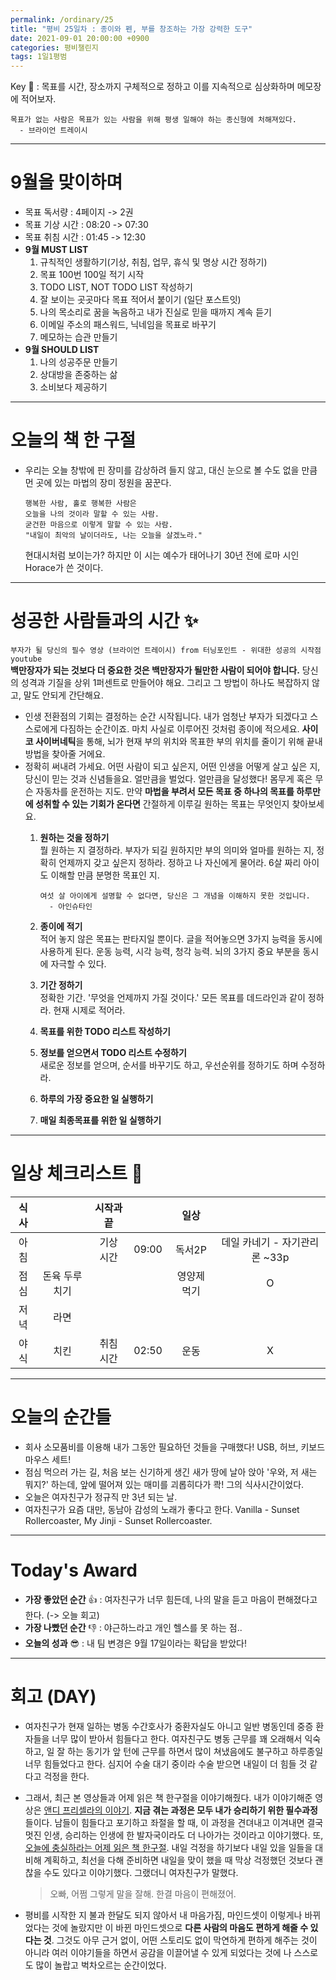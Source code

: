 ```yaml
---
permalink: /ordinary/25
title: "평비 25일차 : 종이와 펜, 부를 창조하는 가장 강력한 도구"
date: 2021-09-01 20:00:00 +0900
categories: 평비챌린지
tags: 1일1평범
---  
```

Key 🔑 : 목표를 시간, 장소까지 구체적으로 정하고 이를 지속적으로 심상화하며 메모장에 적어보자.
```
목표가 없는 사람은 목표가 있는 사람을 위해 평생 일해야 하는 종신형에 처해져있다.
  - 브라이언 트레이시
```

---
# 9월을 맞이하며
- 목표 독서량 : 4페이지 -> 2권
- 목표 기상 시간 : 08:20 -> 07:30
- 목표 취침 시간 : 01:45 -> 12:30
- **9월 MUST LIST**
  1. 규칙적인 생활하기(기상, 취침, 업무, 휴식 및 명상 시간 정하기)  
  2. 목표 100번 100일 적기 시작  
  3. TODO LIST, NOT TODO LIST 작성하기  
  4. 잘 보이는 곳곳마다 목표 적어서 붙이기 (일단 포스트잇)  
  5. 나의 목소리로 꿈을 녹음하고 내가 진실로 믿을 때까지 계속 듣기  
  6. 이메일 주소의 패스워드, 닉네임을 목표로 바꾸기  
  7. 메모하는 습관 만들기  
- **9월 SHOULD LIST**
  1. 나의 성공주문 만들기  
  2. 상대방을 존중하는 삶  
  3. 소비보다 제공하기  

---
# 오늘의 책 한 구절
- 우리는 오늘 창밖에 핀 장미를 감상하려 들지 않고, 대신 눈으로 볼 수도 없을 만큼 먼 곳에 있는 마법의 장미 정원을 꿈꾼다.  

  ```
  행복한 사람, 홀로 행복한 사람은
  오늘을 나의 것이라 말할 수 있는 사람.
  굳건한 마음으로 이렇게 말할 수 있는 사람.
  "내일이 최악의 날이더라도, 나는 오늘을 살겠노라."
  ```

  현대시처럼 보이는가? 하지만 이 시는 예수가 태어나기 30년 전에 로마 시인 Horace가 쓴 것이다.  

---
# 성공한 사람들과의 시간 ✨
`부자가 될 당신의 필수 영상 (브라이언 트레이시) from 터닝포인트 - 위대한 성공의 시작점 youtube`  
**백만장자가 되는 것보다 더 중요한 것은 백만장자가 될만한 사람이 되어야 합니다.** 당신의 성격과 기질을 상위 1퍼센트로 만들어야 해요. 그리고 그 방법이 하나도 복잡하지 않고, 말도 안되게 간단해요.  
- 인생 전환점의 기회는 결정하는 순간 시작됩니다. 내가 엄청난 부자가 되겠다고 스스로에게 다짐하는 순간이죠. 마치 사실로 이루어진 것처럼 종이에 적으세요. **사이코 사이버네틱**을 통해, 뇌가 현재 부의 위치와 목표한 부의 위치를 줄이기 위해 끝내 방법을 찾아줄 거에요.  
- 정확히 써내려 가세요. 어떤 사람이 되고 싶은지, 어떤 인생을 어떻게 살고 싶은 지, 당신이 믿는 것과 신념들을요. 얼만큼을 벌었다. 얼만큼을 달성했다! 몸무게 혹은 무슨 자동차를 운전하는 지도. 만약 **마법을 부려서 모든 목표 중 하나의 목표를 하루만에 성취할 수 있는 기회가 온다면** 간절하게 이루길 원하는 목표는 무엇인지 찾아보세요.  
  1. **원하는 것을 정하기**  
    뭘 원하는 지 결정하라. 부자가 되길 원하지만 부의 의미와 얼마를 원하는 지, 정확히 언제까지 갖고 싶은지 정하라. 정하고 나 자신에게 물어라. 6살 짜리 아이도 이해할 만큼 분명한 목표인 지.  

      ```
      여섯 살 아이에게 설명할 수 없다면, 당신은 그 개념을 이해하지 못한 것입니다.
        - 아인슈타인
      ```  

  2. **종이에 적기**  
    적어 놓지 않은 목표는 판타지일 뿐이다. 글을 적어놓으면 3가지 능력을 동시에 사용하게 된다. 운동 능력, 시각 능력, 청각 능력. 뇌의 3가지 중요 부분을 동시에 자극할 수 있다.
  3. **기간 정하기**  
    정확한 기간. '무엇을 언제까지 가질 것이다.' 모든 목표를 데드라인과 같이 정하라. 현재 시제로 적어라.
  4. **목표를 위한 TODO 리스트 작성하기**  
  5. **정보를 얻으면서 TODO 리스트 수정하기**  
    새로운 정보를 얻으며, 순서를 바꾸기도 하고, 우선순위를 정하기도 하며 수정하라.
  6. **하루의 가장 중요한 일 실행하기**  
  7. **매일 최종목표를 위한 일 실행하기**  
 

---
# 일상 체크리스트 📃

| 식사 |  | 시작과 끝 |  | 일상 |  |
|:----:|:----:|:----:|:----:|:----:|:----:|
| 아침 |  | 기상 시간 | 09:00 | 독서2P | 데일 카네기 - 자기관리론 ~33p |
| 점심 | 돈육 두루치기 |  |  | 영양제 먹기 | O |
| 저녁 | 라면 |  |  |  |  |
| 야식 | 치킨 | 취침 시간 | 02:50 | 운동 | X |

---
# 오늘의 순간들
- 회사 소모품비를 이용해 내가 그동안 필요하던 것들을 구매했다! USB, 허브, 키보드마우스 세트!
- 점심 먹으러 가는 길, 처음 보는 신기하게 생긴 새가 땅에 날아 앉아 '우와, 저 새는 뭐지?' 하는데, 앞에 떨어져 있는 매미를 괴롭히다가 콱! 그의 식사시간이었다.
- 오늘은 여자친구가 정규직 만 3년 되는 날.
- 여자친구가 요즘 대만, 동남아 감성의 노래가 좋다고 한다.
  Vanilla - Sunset Rollercoaster, My Jinji - Sunset Rollercoaster.

---
# Today's Award
- **가장 좋았던 순간** 👍 : 여자친구가 너무 힘든데, 나의 말을 듣고 마음이 편해졌다고 한다. (-> 오늘 회고)
- **가장 나빴던 순간** 👎 : 야근하느라고 개인 헬스를 못 하는 점..
- **오늘의 성과** 😎 : 내 팀 변경은 9월 17일이라는 확답을 받았다!

---
# 회고 (DAY)
- 여자친구가 현재 일하는 병동 수간호사가 중환자실도 아니고 일반 병동인데 중증 환자들을 너무 많이 받아서 힘들다고 한다. 여자친구도 병동 근무를 꽤 오래해서 익숙하고, 일 잘 하는 동기가 앞 턴에 근무를 하면서 많이 쳐냈음에도 불구하고 하루종일 너무 힘들었다고 한다. 심지어 수술 대기 중이라 수술 받으면 내일이 더 힘들 것 같다고 걱정을 한다.  
- 그래서, 최근 본 영상들과 어제 읽은 책 한구절을 이야기해줬다. 내가 이야기해준 영상은 [앤디 프리셀라의 이야기](https://rlaghdcjf12.github.io/ordinary/22). **지금 겪는 과정은 모두 내가 승리하기 위한 필수과정**들이다. 남들이 힘들다고 포기하고 좌절을 할 때, 이 과정을 견뎌내고 이겨내면 결국 멋진 인생, 승리하는 인생에 한 발자국이라도 더 나아가는 것이라고 이야기했다. 또, [오늘에 충실하라는 어제 읽은 책 한구절](https://rlaghdcjf12.github.io/ordinary/24). 내일 걱정을 하기보다 내일 있을 일들을 대비해 계획하고, 최선을 다해 준비하면 내일을 맞이 했을 때 막상 걱정했던 것보다 괜찮을 수도 있다고 이야기했다. 그랬더니 여자친구가 말했다.

  > 오빠, 어쩜 그렇게 말을 잘해. 한결 마음이 편해졌어.

- 평비를 시작한 지 불과 한달도 되지 않아서 내 마음가짐, 마인드셋이 이렇게나 바뀌었다는 것에 놀랐지만 이 바뀐 마인드셋으로 **다른 사람의 마음도 편하게 해줄 수 있다는 것**. 그것도 아무 근거 없이, 어떤 스토리도 없이 막연하게 편하게 해주는 것이 아니라 여러 이야기들을 하면서 공감을 이끌어낼 수 있게 되었다는 것에 나 스스로도 많이 놀랍고 벅차오르는 순간이었다.